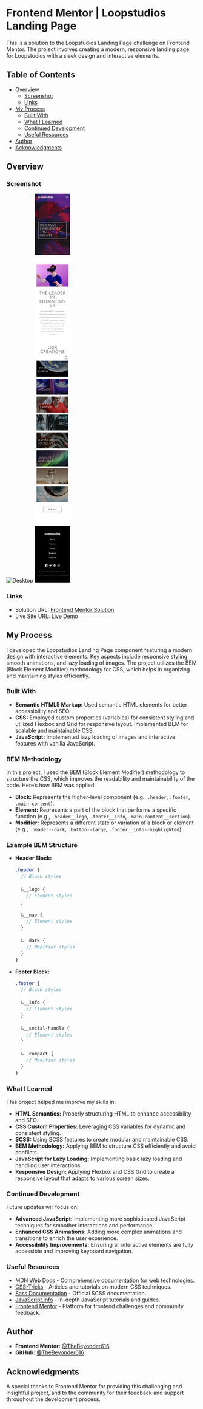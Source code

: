 # Frontend Mentor | Loopstudios Landing Page

This is a solution to the Loopstudios Landing Page challenge on Frontend Mentor. The project involves creating a modern, responsive landing page for Loopstudios with a sleek design and interactive elements.

## Table of Contents

- [Overview](#overview)
  - [Screenshot](#screenshot)
  - [Links](#links)
- [My Process](#my-process)
  - [Built With](#built-with)
  - [What I Learned](#what-i-learned)
  - [Continued Development](#continued-development)
  - [Useful Resources](#useful-resources)
- [Author](#author)
- [Acknowledgments](#acknowledgments)

## Overview

### Screenshot

![Desktop](./design/desktop.png)
![Mobile](./design/mobile.png)

### Links

- Solution URL: [Frontend Mentor Solution](https://www.frontendmentor.io/solutions/loopstudios-landing-page)
- Live Site URL: [Live Demo](https://your-github-username.github.io/Frontend-Mentor-Loopstudios-Landing-Page)

## My Process

I developed the Loopstudios Landing Page component featuring a modern design with interactive elements. Key aspects include responsive styling, smooth animations, and lazy loading of images. The project utilizes the BEM (Block Element Modifier) methodology for CSS, which helps in organizing and maintaining styles efficiently.

### Built With

- **Semantic HTML5 Markup:** Used semantic HTML elements for better accessibility and SEO.
- **CSS:** Employed custom properties (variables) for consistent styling and utilized Flexbox and Grid for responsive layout. Implemented BEM for scalable and maintainable CSS.
- **JavaScript:** Implemented lazy loading of images and interactive features with vanilla JavaScript.

### BEM Methodology

In this project, I used the BEM (Block Element Modifier) methodology to structure the CSS, which improves the readability and maintainability of the code. Here’s how BEM was applied:

- **Block:** Represents the higher-level component (e.g., `.header`, `.footer`, `.main-content`).
- **Element:** Represents a part of the block that performs a specific function (e.g., `.header__logo`, `.footer__info`, `.main-content__section`).
- **Modifier:** Represents a different state or variation of a block or element (e.g., `.header--dark`, `.button--large`, `.footer__info--highlighted`).

### Example BEM Structure

- **Header Block:**

  ```scss
  .header {
    // Block styles

    &__logo {
      // Element styles
    }

    &__nav {
      // Element styles
    }

    &--dark {
      // Modifier styles
    }
  }
  ```

- **Footer Block:**

  ```scss
  .footer {
    // Block styles

    &__info {
      // Element styles
    }

    &__social-handle {
      // Element styles
    }

    &--compact {
      // Modifier styles
    }
  }
  ```

### What I Learned

This project helped me improve my skills in:

- **HTML Semantics:** Properly structuring HTML to enhance accessibility and SEO.
- **CSS Custom Properties:** Leveraging CSS variables for dynamic and consistent styling.
- **SCSS:** Using SCSS features to create modular and maintainable CSS.
- **BEM Methodology:** Applying BEM to structure CSS efficiently and avoid conflicts.
- **JavaScript for Lazy Loading:** Implementing basic lazy loading and handling user interactions.
- **Responsive Design:** Applying Flexbox and CSS Grid to create a responsive layout that adapts to various screen sizes.

### Continued Development

Future updates will focus on:

- **Advanced JavaScript:** Implementing more sophisticated JavaScript techniques for smoother interactions and performance.
- **Enhanced CSS Animations:** Adding more complex animations and transitions to enrich the user experience.
- **Accessibility Improvements:** Ensuring all interactive elements are fully accessible and improving keyboard navigation.

### Useful Resources

- [MDN Web Docs](https://developer.mozilla.org/en-US/) - Comprehensive documentation for web technologies.
- [CSS-Tricks](https://css-tricks.com/) - Articles and tutorials on modern CSS techniques.
- [Sass Documentation](https://sass-lang.com/documentation) - Official SCSS documentation.
- [JavaScript.info](https://javascript.info/) - In-depth JavaScript tutorials and guides.
- [Frontend Mentor](https://www.frontendmentor.io/) - Platform for frontend challenges and community feedback.

## Author

- **Frontend Mentor:** [@TheBeyonder616](https://www.frontendmentor.io/profile/@TheBeyonder616)
- **GitHub:** [@TheBeyonder616](https://github.com/TheBeyonder616)

## Acknowledgments

A special thanks to Frontend Mentor for providing this challenging and insightful project, and to the community for their feedback and support throughout the development process.
